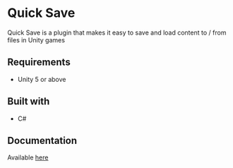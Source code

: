 
# Quick Save

Quick Save is a plugin that makes it easy to save and load content to / from files in Unity games

## Requirements

 * Unity 5 or above

## Built with

 * C#
 
## Documentation

Available [here](https://www.claytoninds.com/#quicksave)
